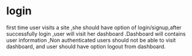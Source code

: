 # login
first time user visits a site ,she should have option of login/signup,after successfully login ,user will visit her dashboard .Dashboard will contains user information ,Non authenticated users should not be able to visit dashboard, and user should have option logout from dashboard. 
